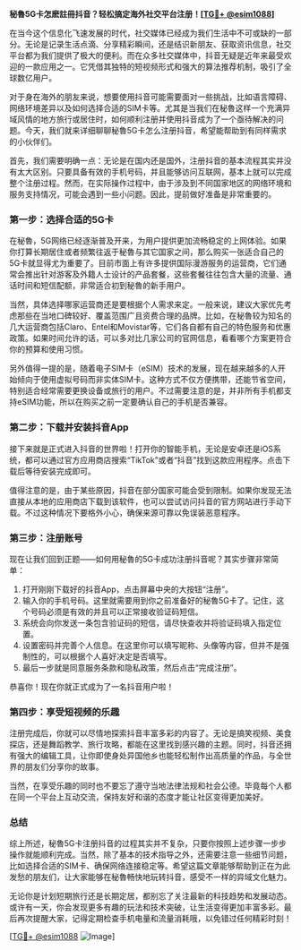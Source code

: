 **秘魯5G卡怎麽註冊抖音？轻松搞定海外社交平台注册！[[TG💪+ @esim1088](https://t.me/s/esim1088)]**

在当今这个信息化飞速发展的时代，社交媒体已经成为我们生活中不可或缺的一部分。无论是记录生活点滴、分享精彩瞬间，还是结识新朋友、获取资讯信息，社交平台都为我们提供了极大的便利。而在众多社交媒体中，抖音无疑是近年来最受欢迎的一款应用之一。它凭借其独特的短视频形式和强大的算法推荐机制，吸引了全球数亿用户。

对于身在海外的朋友来说，想要使用抖音可能需要面对一些挑战，比如语言障碍、网络环境差异以及如何选择合适的SIM卡等。尤其是当我们在秘魯这样一个充满异域风情的地方旅行或居住时，如何顺利注册并使用抖音成为了一个亟待解决的问题。今天，我们就来详细聊聊秘魯5G卡怎么注册抖音，希望能帮助到有同样需求的小伙伴们。

首先，我们需要明确一点：无论是在国内还是国外，注册抖音的基本流程其实并没有太大区别。只要具备有效的手机号码，并且能够访问互联网，基本上就可以完成整个注册过程。然而，在实际操作过程中，由于涉及到不同国家地区的网络环境和服务支持情况，可能会遇到一些小问题。因此，提前做好准备是非常重要的。

### **第一步：选择合适的5G卡**

在秘魯，5G网络已经逐渐普及开来，为用户提供更加流畅稳定的上网体验。如果你打算长期居住或者频繁往返于秘魯与其它国家之间，那么购买一张适合自己的5G卡就显得尤为重要了。目前市面上有许多提供国际漫游服务的运营商，它们通常会推出针对游客及外籍人士设计的产品套餐，这些套餐往往包含大量的流量、通话时间和短信配额，非常适合初到秘魯的新手用户。

当然，具体选择哪家运营商还是要根据个人需求来定。一般来说，建议大家优先考虑那些在当地口碑较好、覆盖范围广且资费合理的品牌。比如，在秘魯较为知名的几大运营商包括Claro、Entel和Movistar等，它们各自都有自己的特色服务和优惠政策。如果时间允许的话，可以多对比几家公司的官网信息，看看哪个方案更符合你的预算和使用习惯。

另外值得一提的是，随着电子SIM卡（eSIM）技术的发展，现在越来越多的人开始倾向于使用虚拟号码而非实体SIM卡。这种方式不仅方便携带，还能节省空间，特别适合经常需要更换设备或旅行的用户。不过需要注意的是，并非所有手机都支持eSIM功能，所以在购买之前一定要确认自己的手机是否兼容。

### **第二步：下载并安装抖音App**

接下来就是正式进入抖音的世界啦！打开你的智能手机，无论是安卓还是iOS系统，都可以通过官方应用商店搜索“TikTok”或者“抖音”找到这款应用程序。点击下载后等待安装完成即可。

值得注意的是，由于某些原因，抖音在部分国家可能会受到限制。如果你发现无法直接从本地的应用商店下载到该软件，也可以尝试访问抖音的官方网站进行手动下载。不过这种情况下要格外小心，确保来源可靠以免误装恶意程序。

### **第三步：注册账号**

现在让我们回到正题——如何用秘魯的5G卡成功注册抖音呢？其实步骤非常简单：

1. 打开刚刚下载好的抖音App，点击屏幕中央的大按钮“注册”。
2. 输入你的手机号码。这里就需要用到你之前准备好的秘魯5G卡了。记住，这个号码必须是有效的并且可以正常接收验证码短信。
3. 系统会向你发送一条包含验证码的短信，请尽快查收并将验证码填入指定位置。
4. 设置密码并完善个人信息。在这里你可以填写昵称、头像等内容，但并不是强制性的，可以根据个人喜好决定是否填写。
5. 最后一步就是同意服务条款和隐私政策，然后点击“完成注册”。

恭喜你！现在你就正式成为了一名抖音用户啦！

### **第四步：享受短视频的乐趣**

注册完成后，你就可以尽情地探索抖音丰富多彩的内容了。无论是搞笑视频、美食探店，还是舞蹈教学、旅行攻略，都能在这里找到感兴趣的主题。同时，抖音还拥有强大的编辑工具，让你即使身处异国他乡也能轻松制作出高质量的作品，与全世界的朋友们分享你的故事。

当然，在享受乐趣的同时也不要忘了遵守当地法律法规和社会公德。毕竟每个人都在同一个平台上互动交流，保持友好和谐的态度才能让社区变得更加美好。

### **总结**

综上所述，秘魯5G卡注册抖音的过程其实并不复杂，只要你按照上述步骤一步步操作就能顺利完成。当然，除了基本的技术指导之外，还需要注意一些细节问题，比如选择合适的SIM卡、确保网络连接稳定等。希望这篇文章能够帮助到正在为此发愁的朋友们，让大家能够在秘魯畅快地玩转抖音，感受不一样的异域文化魅力。

无论你是计划短期旅行还是长期定居，都别忘了关注最新的科技趋势和发展动态。或许有一天，你会发现更多有趣的玩法和技术突破，让生活变得更加丰富多彩。最后再次提醒大家，记得定期检查手机电量和流量消耗哦，以免错过任何精彩时刻！

[[TG💪+ @esim1088](https://t.me/s/esim1088) ![Image](https://i.postimg.cc/4NQfJmqS/Snipaste-2025-05-13-00-14-12.png)]